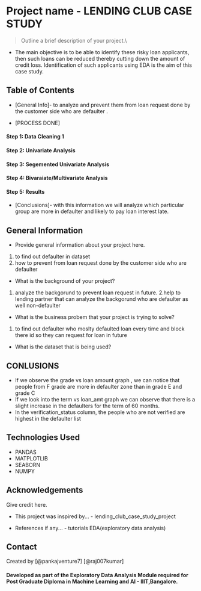 # Project name - LENDING CLUB CASE STUDY

> Outline a brief description of your project.\

  - The main objective is to be able to identify these risky loan applicants, 
then such loans can be reduced thereby cutting down the amount of credit loss. 
Identification of such applicants using EDA is the aim of this case study.   

## Table of Contents
* [General Info]- to analyze and prevent them from loan request done by the customer side who are defaulter .

* [PROCESS DONE] 
         
#### Step 1: Data Cleaning 1                           
#### Step 2: Univariate Analysis
#### Step 3: Segemented Univariate Analysis
#### Step 4: Bivaraiate/Multivariate Analysis
#### Step 5: Results                                    


* [Conclusions]- with this information we will analyze which particular group are more in defaulter and likely to pay loan interest late.



<!-- You can include any other section that is pertinent to your problem -->

## General Information
- Provide general information about your project here.
 1. to find out defaulter in dataset
 2. how to prevent from loan request done by the customer side who are defaulter

- What is the background of your project?
 1. analyze the backgorund to prevent loan request in future.
 2.help to lending partner that  can analyze the backgorund who are defaulter as well non-defaulter

- What is the business probem that your project is trying to solve?
 1. to find out defaulter who moslty defaulted loan every time and block there id so they can request for loan in future
- What is the dataset that is being used?

<!-- You don't have to answer all the questions - just the ones relevant to your project. -->

## CONLUSIONS
-   If we observe the grade vs loan amount graph , we can notice that people from F grade are more in defaulter zone than in grade E and grade C
-   If we look into the term vs loan_amt graph we can observe that there is a slight increase in the defaulters for the term of 60 months.
-   In the verification_status column, the people who are not verified are highest in the defaulter list


<!-- You don't have to answer all the questions - just the ones relevant to your project. -->


## Technologies Used
- PANDAS
- MATPLOTLIB
- SEABORN
- NUMPY

<!-- As the libraries versions keep on changing, it is recommended to mention the version of library used in this project -->

## Acknowledgements
Give credit here.
- This project was inspired by... - lending_club_case_study_project

- References if any... - tutorials EDA(exploratory data analysis)




## Contact
Created by
[@pankajventure7] 
[@raj007kumar] 

#### Developed as part of the Exploratory Data Analysis Module required for Post Graduate Diploma in Machine Learning and AI - IIIT,Bangalore.
